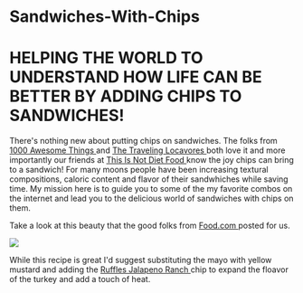 # Sandwiches-With-Chips
</body>
<h1> HELPING THE WORLD TO UNDERSTAND HOW LIFE CAN BE BETTER BY ADDING CHIPS TO SANDWICHES! </h1>
  <div>
    <p class="blue"> </p>
    <p>There's nothing new about putting chips on sandwiches. The folks from <a href="http://1000awesomethings.com/2009/04/13/789-putting-potato-chips-on-a-sandwich/"> 1000 Awesome Things </a> and <a href="https://www.thetravelinglocavores.com/turkey-and-the-wolf/"> The Traveling Locavores </a> both love it and more importantly our friends at <a href=https://www.thisisnotdietfood.com/bbq-fritos-chicken-sandwiches/"> This Is Not Diet Food </a> know the joy chips can bring to a sandwich! For many moons people have been increasing textural compositions, caloric content and flavor of their sandwhiches while saving time. My mission here is to guide you to some of the my favorite combos on the internet and lead you to the delicious world of sandwiches with chips on them. </p>
  <p> Take a look at this beauty that the good folks from <a href="https://www.food.com/recipe/potato-chip-sandwich-371669"> Food.com </a> posted for us. </p>
   </div>
  <img id="my-special-image" src="https://img.sndimg.com/food/image/upload/c_thumb,q_80,w_562,h_316/v1/img/recipes/37/16/69/picEaBUhH.jpg">
  
   <p> While this recipe is great I'd suggest substituting the mayo with yellow mustard and adding the <a href="https://www.ruffles.com/products/ruffles-jalape-o-ranch-flavored-potato-chips"> Ruffles Jalapeno Ranch </a> chip to expand the floavor of the turkey and add a touch of heat. <p>
 
